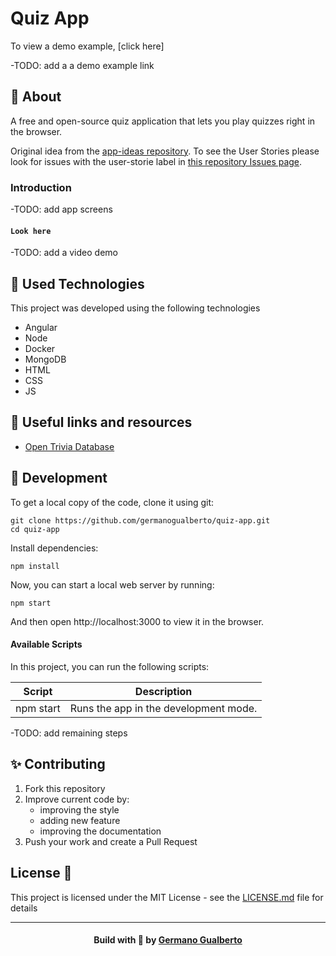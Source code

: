 # Quiz App

To view a demo example, [click here]

-TODO: add a a demo example link


## 📝 About

A free and open-source quiz application that lets you play quizzes right in the browser.

Original idea from the [app-ideas repository](https://github.com/florinpop17/app-ideas/blob/master/Projects/1-Beginner/Quiz-App.md).
To see the User Stories please look for issues with the user-storie label in [this repository Issues page](https://github.com/germanogualberto/quiz-app/issues).


### Introduction

-TODO: add app screens

#### `Look here`

-TODO: add a video demo


<a id="used-technologies"></a>

## :rocket: Used Technologies

This project was developed using the following technologies

- Angular
- Node
- Docker
- MongoDB
- HTML
- CSS
- JS

## :rocket: Useful links and resources

-   [Open Trivia Database](https://opentdb.com/api_config.php)


<a id="how-to-use"></a>

## :rocket: Development

To get a local copy of the code, clone it using git:

```
git clone https://github.com/germanogualberto/quiz-app.git
cd quiz-app
```

Install dependencies:

```
npm install
```

Now, you can start a local web server by running:

```
npm start
```

And then open http://localhost:3000 to view it in the browser.

#### Available Scripts

In this project, you can run the following scripts:

| Script        | Description                                                             |
| ------------- | ----------------------------------------------------------------------- |
| npm start     | Runs the app in the development mode.                                   |

-TODO: add remaining steps


## ✨ Contributing

1. Fork this repository
2. Improve current code by:
    - improving the style
    - adding new feature
    - improving the documentation
3. Push your work and create a Pull Request

## License 📄

This project is licensed under the MIT License - see the [LICENSE.md](LICENSE) file for details

  ---
<h4 align="center">
    Build with 💓 by <a href="https://www.linkedin.com/in/germano-gualberto/" target="_blank">Germano Gualberto</a>
</h4>
